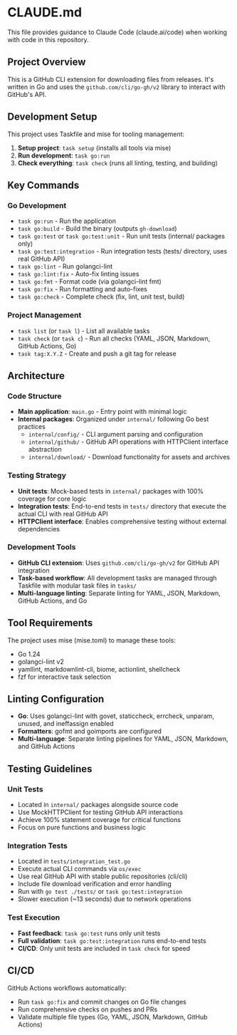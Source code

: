 # CLAUDE.md

This file provides guidance to Claude Code (claude.ai/code) when working with code in this repository.

## Project Overview

This is a GitHub CLI extension for downloading files from releases. It's written in Go and uses the `github.com/cli/go-gh/v2` library to interact with GitHub's API.

## Development Setup

This project uses Taskfile and mise for tooling management:

1. **Setup project**: `task setup` (installs all tools via mise)
2. **Run development**: `task go:run`
3. **Check everything**: `task check` (runs all linting, testing, and building)

## Key Commands

### Go Development

- `task go:run` - Run the application
- `task go:build` - Build the binary (outputs `gh-download`)
- `task go:test` or `task go:test:unit` - Run unit tests (internal/ packages only)
- `task go:test:integration` - Run integration tests (tests/ directory, uses real GitHub API)
- `task go:lint` - Run golangci-lint
- `task go:lint:fix` - Auto-fix linting issues
- `task go:fmt` - Format code (via golangci-lint fmt)
- `task go:fix` - Run formatting and auto-fixes
- `task go:check` - Complete check (fix, lint, unit test, build)

### Project Management

- `task list` (or `task l`) - List all available tasks
- `task check` (or `task c`) - Run all checks (YAML, JSON, Markdown, GitHub Actions, Go)
- `task tag:X.Y.Z` - Create and push a git tag for release

## Architecture

### Code Structure

- **Main application**: `main.go` - Entry point with minimal logic
- **Internal packages**: Organized under `internal/` following Go best practices
  - `internal/config/` - CLI argument parsing and configuration
  - `internal/github/` - GitHub API operations with HTTPClient interface abstraction
  - `internal/download/` - Download functionality for assets and archives

### Testing Strategy

- **Unit tests**: Mock-based tests in `internal/` packages with 100% coverage for core logic
- **Integration tests**: End-to-end tests in `tests/` directory that execute the actual CLI with real GitHub API
- **HTTPClient interface**: Enables comprehensive testing without external dependencies

### Development Tools

- **GitHub CLI extension**: Uses `github.com/cli/go-gh/v2` for GitHub API integration
- **Task-based workflow**: All development tasks are managed through Taskfile with modular task files in `tasks/`
- **Multi-language linting**: Separate linting for YAML, JSON, Markdown, GitHub Actions, and Go

## Tool Requirements

The project uses mise (mise.toml) to manage these tools:

- Go 1.24
- golangci-lint v2
- yamllint, markdownlint-cli, biome, actionlint, shellcheck
- fzf for interactive task selection

## Linting Configuration

- **Go**: Uses golangci-lint with govet, staticcheck, errcheck, unparam, unused, and ineffassign enabled
- **Formatters**: gofmt and goimports are configured
- **Multi-language**: Separate linting pipelines for YAML, JSON, Markdown, and GitHub Actions

## Testing Guidelines

### Unit Tests

- Located in `internal/` packages alongside source code
- Use MockHTTPClient for testing GitHub API interactions
- Achieve 100% statement coverage for critical functions
- Focus on pure functions and business logic

### Integration Tests  

- Located in `tests/integration_test.go`
- Execute actual CLI commands via `os/exec`
- Use real GitHub API with stable public repositories (cli/cli)
- Include file download verification and error handling
- Run with `go test ./tests/` or `task go:test:integration`
- Slower execution (~13 seconds) due to network operations

### Test Execution

- **Fast feedback**: `task go:test` runs only unit tests
- **Full validation**: `task go:test:integration` runs end-to-end tests  
- **CI/CD**: Only unit tests are included in `task check` for speed

## CI/CD

GitHub Actions workflows automatically:

- Run `task go:fix` and commit changes on Go file changes
- Run comprehensive checks on pushes and PRs
- Validate multiple file types (Go, YAML, JSON, Markdown, GitHub Actions)
